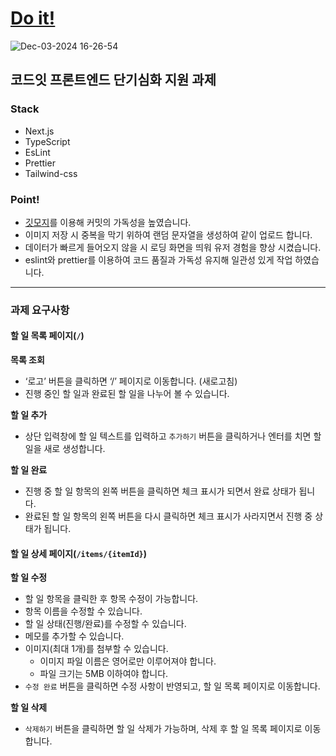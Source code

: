 # [Do it!](https://code-it-sprint-todo-40kab2cx2-kimmand0o0s-projects.vercel.app/)

![Dec-03-2024 16-26-54](https://github.com/user-attachments/assets/7f9f18f8-6fe4-4c90-8862-911be6eee020)


## 코드잇 프론트엔드 단기심화 지원 과제

### Stack
- Next.js
- TypeScript
- EsLint
- Prettier
- Tailwind-css

### Point!
- [깃모지](https://gitmoji.dev/)를 이용해 커밋의 가독성을 높였습니다.
- 이미지 저장 시 중복을 막기 위하여 랜덤 문자열을 생성하여 같이 업로드 합니다.
- 데이터가 빠르게 들어오지 않을 시 로딩 화면을 띄워 유저 경험을 향상 시켰습니다.
- eslint와 prettier를 이용하여 코드 품질과 가독성 유지해 일관성 있게 작업 하였습니다.

---

### 과제 요구사항

#### 할 일 목록 페이지(`/`)

**목록 조회**

- ‘로고’ 버튼을 클릭하면 ‘/’ 페이지로 이동합니다. (새로고침)
- 진행 중인 할 일과 완료된 할 일을 나누어 볼 수 있습니다.

**할 일 추가**

- 상단 입력창에 할 일 텍스트를 입력하고 `추가하기` 버튼을 클릭하거나 엔터를 치면 할 일을 새로 생성합니다.

**할 일 완료**

- 진행 중 할 일 항목의 왼쪽 버튼을 클릭하면 체크 표시가 되면서 완료 상태가 됩니다.
- 완료된 할 일 항목의 왼쪽 버튼을 다시 클릭하면 체크 표시가 사라지면서 진행 중 상태가 됩니다.

#### 할 일 상세 페이지(`/items/{itemId}`)

**할 일 수정**

- 할 일 항목을 클릭한 후 항목 수정이 가능합니다.
- 항목 이름을 수정할 수 있습니다.
- 할 일 상태(진행/완료)를 수정할 수 있습니다.
- 메모를 추가할 수 있습니다.
- 이미지(최대 1개)를 첨부할 수 있습니다.
    - 이미지 파일 이름은 영어로만 이루어져야 합니다.
    - 파일 크기는 5MB 이하여야 합니다.
- `수정 완료` 버튼을 클릭하면 수정 사항이 반영되고, 할 일 목록 페이지로 이동합니다.

**할 일 삭제**

- `삭제하기` 버튼을 클릭하면 할 일 삭제가 가능하며, 삭제 후 할 일 목록 페이지로 이동합니다.

